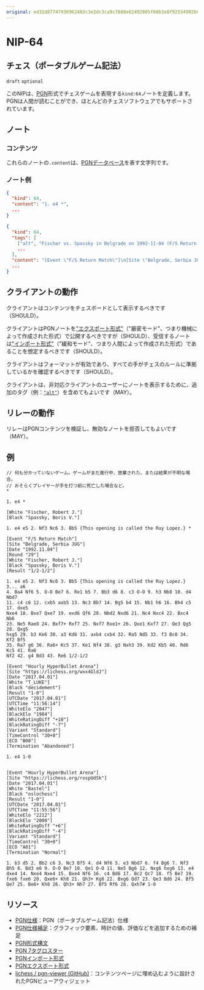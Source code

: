 ```yaml
---
original: ed32d87747936962402c3e2dc3ca9c7688e62492805f68b3e0f92554902b0a87
---
```


NIP-64
======

チェス（ポータブルゲーム記法）
-----

`draft` `optional`

このNIPは、[PGN][pgn_specification]形式でチェスゲームを表現する`kind:64`ノートを定義します。PGNは人間が読むことができ、ほとんどのチェスソフトウェアでもサポートされています。

## ノート

### コンテンツ

これらのノートの`.content`は、[PGNデータベース][pgn_formal_syntax]を表す文字列です。

### ノート例

```json
{
  "kind": 64,
  "content": "1. e4 *",
  ...
}
```

```json
{
  "kind": 64,
  "tags": [
    ["alt", "Fischer vs. Spassky in Belgrade on 1992-11-04 (F/S Return Match, Round 29)"],
    ...
  ],
  "content": "[Event \"F/S Return Match\"]\n[Site \"Belgrade, Serbia JUG\"]\n[Date \"1992.11.04\"]\n[Round \"29\"]\n[White \"Fischer, Robert J.\"]\n[Black \"Spassky, Boris V.\"]\n[Result \"1/2-1/2\"]\n\n1. e4 e5 2. Nf3 Nc6 3. Bb5 {This opening is called the Ruy Lopez.} 3... a6\n4. Ba4 Nf6 5. O-O Be7 6. Re1 b5 7. Bb3 d6 8. c3 O-O 9. h3 Nb8 10. d4 Nbd7\n11. c4 c6 12. cxb5 axb5 13. Nc3 Bb7 14. Bg5 b4 15. Nb1 h6 16. Bh4 c5 17. dxe5\nNxe4 18. Bxe7 Qxe7 19. exd6 Qf6 20. Nbd2 Nxd6 21. Nc4 Nxc4 22. Bxc4 Nb6\n23. Ne5 Rae8 24. Bxf7+ Rxf7 25. Nxf7 Rxe1+ 26. Qxe1 Kxf7 27. Qe3 Qg5 28. Qxg5\nhxg5 29. b3 Ke6 30. a3 Kd6 31. axb4 cxb4 32. Ra5 Nd5 33. f3 Bc8 34. Kf2 Bf5\n35. Ra7 g6 36. Ra6+ Kc5 37. Ke1 Nf4 38. g3 Nxh3 39. Kd2 Kb5 40. Rd6 Kc5 41. Ra6\nNf2 42. g4 Bd3 43. Re6 1/2-1/2"
  ...
}
```

## クライアントの動作

クライアントはコンテンツをチェスボードとして表示するべきです（SHOULD）。

クライアントはPGNノートを["エクスポート形式"][pgn_export_format]（"厳密モード"、つまり機械によって作成された形式）で公開するべきですが（SHOULD）、受信するノートは["インポート形式"][pgn_import_format]（"緩和モード"、つまり人間によって作成された形式）であることを想定するべきです（SHOULD）。

クライアントはフォーマットが有効であり、すべての手がチェスのルールに準拠しているかを確認するべきです（SHOULD）。

クライアントは、非対応クライアントのユーザーにノートを表示するために、追加のタグ（例：[`"alt"`](https://github.com/nostr-protocol/nips/blob/master/31.md)）を含めてもよいです（MAY）。

## リレーの動作

リレーはPGNコンテンツを検証し、無効なノートを拒否してもよいです（MAY）。

## 例

```pgn
// 何も分かっていないゲーム。ゲームがまだ進行中、放棄された、または結果が不明な場合。
// おそらくプレイヤーが手を打つ前に死亡した場合など。
*
```

```pgn
1. e4 *
```

```pgn
[White "Fischer, Robert J."]
[Black "Spassky, Boris V."]

1. e4 e5 2. Nf3 Nc6 3. Bb5 {This opening is called the Ruy Lopez.} *
```

```pgn
[Event "F/S Return Match"]
[Site "Belgrade, Serbia JUG"]
[Date "1992.11.04"]
[Round "29"]
[White "Fischer, Robert J."]
[Black "Spassky, Boris V."]
[Result "1/2-1/2"]

1. e4 e5 2. Nf3 Nc6 3. Bb5 {This opening is called the Ruy Lopez.} 3... a6
4. Ba4 Nf6 5. O-O Be7 6. Re1 b5 7. Bb3 d6 8. c3 O-O 9. h3 Nb8 10. d4 Nbd7
11. c4 c6 12. cxb5 axb5 13. Nc3 Bb7 14. Bg5 b4 15. Nb1 h6 16. Bh4 c5 17. dxe5
Nxe4 18. Bxe7 Qxe7 19. exd6 Qf6 20. Nbd2 Nxd6 21. Nc4 Nxc4 22. Bxc4 Nb6
23. Ne5 Rae8 24. Bxf7+ Rxf7 25. Nxf7 Rxe1+ 26. Qxe1 Kxf7 27. Qe3 Qg5 28. Qxg5
hxg5 29. b3 Ke6 30. a3 Kd6 31. axb4 cxb4 32. Ra5 Nd5 33. f3 Bc8 34. Kf2 Bf5
35. Ra7 g6 36. Ra6+ Kc5 37. Ke1 Nf4 38. g3 Nxh3 39. Kd2 Kb5 40. Rd6 Kc5 41. Ra6
Nf2 42. g4 Bd3 43. Re6 1/2-1/2
```

```pgn
[Event "Hourly HyperBullet Arena"]
[Site "https://lichess.org/wxx4GldJ"]
[Date "2017.04.01"]
[White "T_LUKE"]
[Black "decidement"]
[Result "1-0"]
[UTCDate "2017.04.01"]
[UTCTime "11:56:14"]
[WhiteElo "2047"]
[BlackElo "1984"]
[WhiteRatingDiff "+10"]
[BlackRatingDiff "-7"]
[Variant "Standard"]
[TimeControl "30+0"]
[ECO "B00"]
[Termination "Abandoned"]

1. e4 1-0


[Event "Hourly HyperBullet Arena"]
[Site "https://lichess.org/rospUdSk"]
[Date "2017.04.01"]
[White "Bastel"]
[Black "oslochess"]
[Result "1-0"]
[UTCDate "2017.04.01"]
[UTCTime "11:55:56"]
[WhiteElo "2212"]
[BlackElo "2000"]
[WhiteRatingDiff "+6"]
[BlackRatingDiff "-4"]
[Variant "Standard"]
[TimeControl "30+0"]
[ECO "A01"]
[Termination "Normal"]

1. b3 d5 2. Bb2 c6 3. Nc3 Bf5 4. d4 Nf6 5. e3 Nbd7 6. f4 Bg6 7. Nf3 Bh5 8. Bd3 e6 9. O-O Be7 10. Qe1 O-O 11. Ne5 Bg6 12. Nxg6 hxg6 13. e4 dxe4 14. Nxe4 Nxe4 15. Bxe4 Nf6 16. c4 Bd6 17. Bc2 Qc7 18. f5 Be7 19. fxe6 fxe6 20. Qxe6+ Kh8 21. Qh3+ Kg8 22. Bxg6 Qd7 23. Qe3 Bd6 24. Bf5 Qe7 25. Be6+ Kh8 26. Qh3+ Nh7 27. Bf5 Rf6 28. Qxh7# 1-0
```

## リソース
- [PGN仕様][pgn_specification]：PGN（ポータブルゲーム記法）仕様
- [PGN仕様補足](https://github.com/mliebelt/pgn-spec-commented/blob/main/pgn-spec-supplement.md)：グラフィック要素、時計の値、評価などを追加するための補足
- [PGN形式構文][pgn_formal_syntax]
- [PGN 7タグロスター][pgn_seven_tag_roster]
- [PGNインポート形式][pgn_import_format]
- [PGNエクスポート形式][pgn_export_format]
- [lichess / pgn-viewer (GitHub)](https://github.com/lichess-org/pgn-viewer)：コンテンツページに埋め込むように設計されたPGNビューアウィジェット

[pgn_specification]: https://github.com/mliebelt/pgn-spec-commented/blob/main/pgn-specification.md
[pgn_formal_syntax]: https://github.com/mliebelt/pgn-spec-commented/blob/main/pgn-specification.md#18-formal-syntax
[pgn_seven_tag_roster]: https://github.com/mliebelt/pgn-spec-commented/blob/main/pgn-specification.md#811-seven-tag-roster
[pgn_import_format]: https://github.com/mliebelt/pgn-spec-commented/blob/main/pgn-specification.md#31-import-format-allows-for-manually-prepared-data
[pgn_export_format]: https://github.com/mliebelt/pgn-spec-commented/blob/main/pgn-specification.md#32-export-format-used-for-program-generated-output